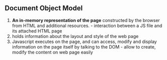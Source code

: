 ## Document Object Model

1. **An in-memory representation of the page** constructed by the browser from HTML and additional resources.
        - interaction between a JS file and its attached HTML page
2. holds information about the layout and style of the web page
3. Javascript executes on the page, and can access, modify and display information on the page itself by talking to the DOM
        - allow to create, modify the content on web page easily